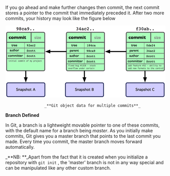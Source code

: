 If you go ahead and make further changes then commit, the next commit stores a pointer to the commit that immediately preceded it. After two more commits, your history may look like the figure below

![](/assets/imp6.png)

```
                 _**Git object data for multiple commits**_
```

**Branch Defined**

In Git, a branch is a lightweight movable pointer to one of these commits, with the default name for a branch being _master_. As you initially make commits, Git gives you a master branch that points to the last commit you made. Every time you commit, the master branch moves forward automatically.



_**NB: **_Apart from the fact that it is created when you initialize a repository with `git init` , the 'master' branch is not in any way special and can be manipulated like any other custom branch.

